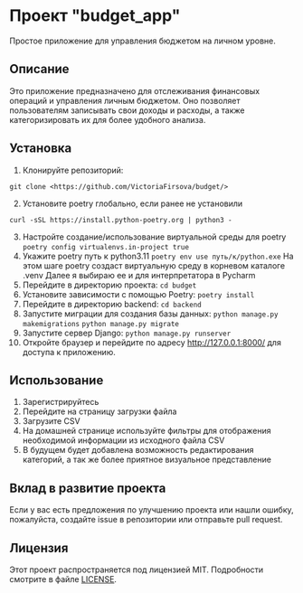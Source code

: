 #   Проект "budget_app"
Простое приложение для управления бюджетом на личном уровне.

## Описание
Это приложение предназначено для отслеживания финансовых операций и управления личным бюджетом. Оно позволяет пользователям записывать свои доходы и расходы, а также категоризировать их для более удобного анализа.

## Установка
1. Клонируйте репозиторий:

```git clone <https://github.com/VictoriaFirsova/budget/>```

2. Установите poetry глобально, если ранее не установили

```curl -sSL https://install.python-poetry.org | python3 -```

3. Настройте создание/использование виртуальной среды для poetry
```poetry config virtualenvs.in-project true```
4. Укажите poetry путь к python3.11
```poetry env use путь/к/python.exe```
На этом шаге poetry создаст виртуальную среду в корневом каталоге .venv
Далее я выбираю ее и для интерпретатора в Pycharm
5. Перейдите в директорию проекта:
```cd budget```
6. Установите зависимости с помощью Poetry:
```poetry install```
7. Перейдите в директорию backend:
```cd backend```
8. Запустите миграции для создания базы данных:
```python manage.py makemigrations```
```python manage.py migrate```
9. Запустите сервер Django:
```python manage.py runserver```
10. Откройте браузер и перейдите по адресу <http://127.0.0.1:8000/> для доступа к приложению.

## Использование
1. Зарегистрируйтесь
2. Перейдите на страницу загрузки файла
3. Загрузите CSV
4. На домашней странице используйте фильтры для отображения необходимой информации из исходного файла CSV
5. В будущем будет добавлена возможность редактирования категорий, а так же более приятное визуальное представление


## Вклад в развитие проекта

Если у вас есть предложения по улучшению проекта или нашли ошибку, пожалуйста, создайте issue в репозитории или отправьте pull request.

## Лицензия

Этот проект распространяется под лицензией MIT. Подробности смотрите в файле [LICENSE](LICENSE).
